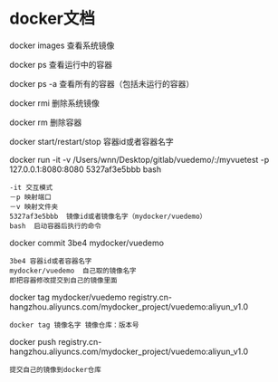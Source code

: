 # docker文档

docker images 查看系统镜像

docker ps 查看运行中的容器

docker ps -a 查看所有的容器（包括未运行的容器）

docker rmi 删除系统镜像

docker rm 删除容器

docker start/restart/stop 容器id或者容器名字

docker run -it -v /Users/wnn/Desktop/gitlab/vuedemo/:/myvuetest -p 127.0.0.1:8080:8080  5327af3e5bbb bash 
```
-it 交互模式
－p 映射端口
－v 映射文件夹
5327af3e5bbb  镜像id或者镜像名字（mydocker/vuedemo）
bash  启动容器后执行的命令
```
docker commit 3be4 mydocker/vuedemo
```
3be4 容器id或者容器名字
mydocker/vuedemo  自己取的镜像名字
即把容器修改提交到自己的镜像里面
```
docker tag mydocker/vuedemo registry.cn-hangzhou.aliyuncs.com/mydocker_project/vuedemo:aliyun_v1.0
```
docker tag 镜像名字 镜像仓库：版本号
```
docker push registry.cn-hangzhou.aliyuncs.com/mydocker_project/vuedemo:aliyun_v1.0
```
提交自己的镜像到docker仓库
```




